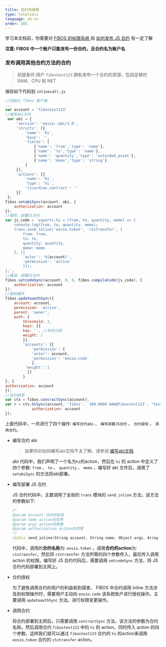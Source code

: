 ```yaml
---
title: 合约内调用
type: tutorials
language: zh-cn
order: 203
---
```


学习本文档前，你需要对 [FIBOS 的权限系统 ](./smart-contract-auth.html)和 [如何发布 JS 合约](./start.html) 有一定了解

**注意: FIBOS 中一个账户只能发布一份合约，且合约名为账户名**

### 发布调用其他合约方法的合约

> 前提条件:用户 `fibostest123` 拥有发布一个合约的资源，包括足够的 RAM、CPU 和 NET

保存如下代码到 `inlinecall.js`

```javascript
//初始化 fibos 客户端
...
var account = 'fibostest123'
//编写abi文件
 var abi = {
     'version': 'eosio::abi/1.0',
     'structs': [{
         'name': 'hi',
         'base': '',
         'fields': [
             {'name': 'from','type': 'name'}, 
             {'name': 'to','type': 'name'},
             {'name': 'quantity','type': 'extended_asset'}, 
             {'name': 'memo','type': 'string'}
         ]
     }],
     'actions': [{
         'name': 'hi',
         'type': 'hi',
         'ricardian_contract': ''
     }]
 };
fibos.setabiSync(account, abi, {
    authorization: account
});
//编写、部署JS合约
var js_code = `exports.hi = (from, to, quantity, memo) => {
    console.log(from, to, quantity, memo);
    trans.send_inline('eosio.token', 'ctxtransfer', {
        from: from,
        to: to,
        quantity: quantity,
        memo: memo
    }, [{
        'actor': '${account}',
        'permission': 'active'
        }]);
};`;
//编译、部署JS合约
fibos.setcodeSync(account, 0, 0, fibos.compileCode(js_code), {
	authorization: account
});
//授权操作
fibos.updateauthSync({
    account: account,
    permission: 'active',
    parent: 'owner',
    auth: {
    	threshold: 1,
        keys: [{
        key: '', //你的公钥
        weight: 1
        }],
     	'accounts': [{
			'permission': {
            'actor': account,
            'permission': 'eosio.code'
            },
         'weight': 1
          }]
        }
}, {
authorization: account
});
//合约调用
var ctx = fibos.contractSync(account);
var r = ctx.hiSync(account, 'fibos', `100.0000 AAA@fibostest123`, 'test inline ctxtransfer', {
            authorization: account
});
```

上面代码中，一共进行了四个操作: `编写合约abi` 、 `编写部署JS合约` 、 `合约授权` 、 `调用合约`。

* 编写合约 abi

  > 如果你对如何编写abi文档不太了解，请参阅 [编写abi文档](./smart-contract-ABI.html)

  abi 代码中，我们声明了一个名为`hi`的action，然后在 `hi` 的 action 中定义了四个参数: `from` 、 `to` 、 `quantity` 、 `memo` ，编写好 abi 文件后，调用了 `setabiSync` 的方法将abi部署。

* 编写部署 JS 合约

  JS 合约代码中，主要调用了全局的 `trans` 模块的 `send_inline` 方法，该方法的参数如下:

  ```c++
  /*
  @param account 合约的名称
  @param name action的名称
  @param args action的参数
  @param authorization action的权限
  */
  static send_inline(String account, String name, Object args, Array authorization = []);
  ```

  代码中，调用的**合约名称**为: `eosio.token` ，调用**合约的action**为: `ctxtransfer`，然后将 `ctxtransfer` 方法所需的四个参数传入，最后传入调用 action 的权限。编写好 JS 合约代码后，需要调用 `setcodeSync` 方法，将 JS 合约代码部署到主网上。

* 合约授权

  为了避免调用合约的用户的利益收到侵害， FIBOS 中合约调用 inline 方法涉及到权限操作时，需要用户主动向 `eosio.code` 该系统账户进行授权操作。主要调用 `updateauthSync` 方法。进行权限变更操作。

* 调用合约

  将合约部署到主网后，只需要调用 `contractSync` 方法，该方法的参数为合约名称。然后调用合约 `fibostest123` 中的 `hi` 的 action，同时传入 action 的四个参数。这样我们就可以通过 `fibostest123` 合约的 `hi` 的action来调用 `eosio.token` 合约的 `ctxtransfer` action。
